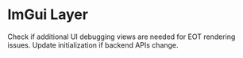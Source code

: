 # ImGui Layer

Check if additional UI debugging views are needed for EOT rendering issues. Update initialization if backend APIs change.

